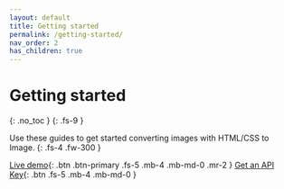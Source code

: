 ```yaml
---
layout: default
title: Getting started
permalink: /getting-started/
nav_order: 2
has_children: true
---
```

# Getting started
{: .no_toc }
{: .fs-9 }

Use these guides to get started converting images with HTML/CSS to Image.
{: .fs-4 .fw-300 }

[Live demo](https://htmlcsstoimage.com/demo){: .btn .btn-primary .fs-5 .mb-4 .mb-md-0 .mr-2 }
[Get an API Key](https://htmlcsstoimage.com){: .btn .fs-5 .mb-4 .mb-md-0 }
